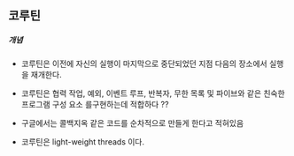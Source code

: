 ## 코루틴
##### 개념
- 코루틴은 이전에 자신의 실행이 마지막으로 중단되었던 지점 다음의 장소에서 실행을 재개한다.
- 코루틴은 협력 작업, 예외, 이벤트 루프, 반복자, 무한 목록 및 파이브와 같은 친숙한 프로그램 구성 요소 를구현하는데 적합하다 ??
- 구글에서는 콜백지옥 같은 코드를 순차적으로 만들게 한다고 적혀있음 

- 코루틴은 light-weight threads 이다.